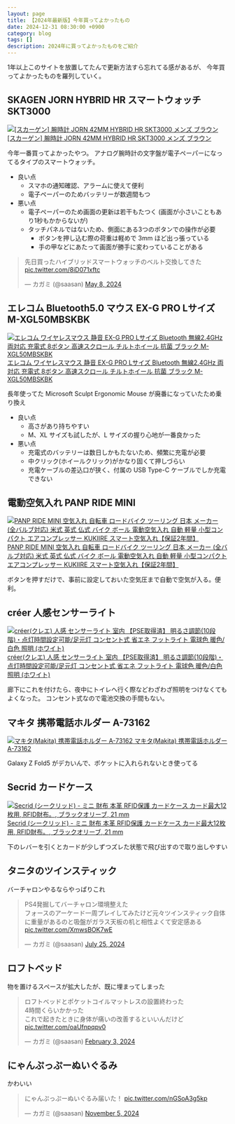 ```yaml
---
layout: page
title: 【2024年最新版】今年買ってよかったもの
date: 2024-12-31 08:30:00 +0900
category: blog
tags: []
description: 2024年に買ってよかったものをご紹介
---
```


1年以上このサイトを放置してたんで更新方法すら忘れてる感があるが、
今年買ってよかったものを羅列していく。

## SKAGEN JORN HYBRID HR スマートウォッチ SKT3000

<div class="affiliate-product-list">
    <a href="https://www.amazon.co.jp/Skagen-%E3%83%8F%E3%82%A4%E3%83%96%E3%83%AA%E3%83%83%E3%83%89%E3%82%B9%E3%83%9E%E3%83%BC%E3%83%88%E3%82%A6%E3%82%A9%E3%83%83%E3%83%81-JORN-SKT3000-%E3%83%96%E3%83%A9%E3%82%A6%E3%83%B3/dp/B08RDJSZ71?tag=saasan-22" class="affiliate-product">
        <img src="https://m.media-amazon.com/images/I/81pMxAixRUL._AC_SX679_.jpg" alt="[スカーゲン] 腕時計 JORN 42MM HYBRID HR SKT3000 メンズ ブラウン">
        <span class="affiliate-product-name">[スカーゲン] 腕時計 JORN 42MM HYBRID HR SKT3000 メンズ ブラウン</span>
    </a>
</div>

今年一番買ってよかったやつ。
アナログ腕時計の文字盤が電子ペーパーになってるタイプのスマートウォッチ。

- 良い点
  - スマホの通知確認、アラームに使えて便利
  - 電子ペーパーのためバッテリーが数週間もつ
- 悪い点
  - 電子ペーパーのため画面の更新は若干もたつく (画面が小さいこともあり1秒もかからないが)
  - タッチパネルではないため、側面にある3つのボタンでの操作が必要
    - ボタンを押し込む際の荷重は軽めで 3mm ほど出っ張っている
    - 手の甲などにあたって画面が勝手に変わっていることがある

<blockquote class="twitter-tweet"><p lang="ja" dir="ltr">先日買ったハイブリッドスマートウォッチのベルト交換してきた <a href="https://t.co/8iD071xftc">pic.twitter.com/8iD071xftc</a></p>&mdash; カガミ (@saasan) <a href="https://twitter.com/saasan/status/1788145173278691625?ref_src=twsrc%5Etfw">May 8, 2024</a></blockquote> <script async src="https://platform.twitter.com/widgets.js" charset="utf-8"></script>

## エレコム Bluetooth5.0 マウス EX-G PRO Lサイズ M-XGL50MBSKBK

<div class="affiliate-product-list">
    <a href="https://www.amazon.co.jp/dp/B0CGWN5V9N/?tag=saasan-22" class="affiliate-product">
        <img src="https://m.media-amazon.com/images/I/71lZi6zwg1L._AC_SX679_.jpg" alt="エレコム ワイヤレスマウス 静音 EX-G PRO Lサイズ Bluetooth 無線2.4GHz 両対応 充電式 8ボタン 高速スクロール チルトホイール 抗菌 ブラック M-XGL50MBSKBK">
        <span class="affiliate-product-name">エレコム ワイヤレスマウス 静音 EX-G PRO Lサイズ Bluetooth 無線2.4GHz 両対応 充電式 8ボタン 高速スクロール チルトホイール 抗菌 ブラック M-XGL50MBSKBK</span>
    </a>
</div>

長年使ってた Microsoft Sculpt Ergonomic Mouse が廃番になっていたため乗り換え

- 良い点
  - 高さがあり持ちやすい
  - M、XL サイズも試したが、L サイズの握り心地が一番良かった
- 悪い点
  - 充電式のバッテリーは数日しかもたないため、頻繁に充電が必要
  - 中クリック(ホイールクリック)がかなり固くて押しづらい
  - 充電ケーブルの差込口が狭く、付属の USB Type-C ケーブルでしか充電できない

## 電動空気入れ PANP RIDE MINI

<div class="affiliate-product-list">
    <a href="https://www.amazon.co.jp/dp/B0D7MMH36N/?tag=saasan-22" class="affiliate-product">
        <img src="https://m.media-amazon.com/images/I/61csfSJXeKL._AC_SY879_.jpg" alt="PANP RIDE MINI 空気入れ 自転車 ロードバイク ツーリング 日本 メーカー (全バルブ対応) 米式 英式 仏式 バイク ボール 電動空気入れ 自動 軽量 小型コンパクト エアコンプレッサー KUKIIRE スマート空気入れ【保証2年間】">
        <span class="affiliate-product-name">PANP RIDE MINI 空気入れ 自転車 ロードバイク ツーリング 日本 メーカー (全バルブ対応) 米式 英式 仏式 バイク ボール 電動空気入れ 自動 軽量 小型コンパクト エアコンプレッサー KUKIIRE スマート空気入れ【保証2年間】</span>
    </a>
</div>

ボタンを押すだけで、事前に設定しておいた空気圧まで自動で空気が入る。便利。

## créer 人感センサーライト

<div class="affiliate-product-list">
    <a href="https://www.amazon.co.jp/dp/B0B11ZVBQ5/?tag=saasan-22" class="affiliate-product">
        <img src="https://m.media-amazon.com/images/I/61Pzaizi-nL._AC_SX679_.jpg" alt="créer(クレエ) 人感 センサーライト 室内 【PSE取得済】 明るさ調節(10段階)・点灯時間設定可能/足元灯 コンセント式 省エネ フットライト 電球色 暖色/白色 照明 (ホワイト)">
        <span class="affiliate-product-name">créer(クレエ) 人感 センサーライト 室内 【PSE取得済】 明るさ調節(10段階)・点灯時間設定可能/足元灯 コンセント式 省エネ フットライト 電球色 暖色/白色 照明 (ホワイト)</span>
    </a>
</div>

廊下にこれを付けたら、夜中にトイレへ行く際などわざわざ照明をつけなくてもよくなった。
コンセント式なので電池交換の手間もない。

## マキタ 携帯電話ホルダー A-73162

<div class="affiliate-product-list">
    <a href="https://www.amazon.co.jp/dp/B0BZCXXQPB/?tag=saasan-22" class="affiliate-product">
        <img src="https://m.media-amazon.com/images/I/81HJjeNtTbL._AC_SX679_.jpg" alt="マキタ(Makita) 携帯電話ホルダー A-73162">
        <span class="affiliate-product-name">マキタ(Makita) 携帯電話ホルダー A-73162</span>
    </a>
</div>

Galaxy Z Fold5 がデカいんで、ポケットに入れられないとき使ってる

## Secrid カードケース

<div class="affiliate-product-list">
    <a href="https://www.amazon.co.jp/dp/B074MN1146/?tag=saasan-22" class="affiliate-product">
        <img src="https://m.media-amazon.com/images/I/61Iur4dn5yL._AC_SX679_.jpg" alt="Secrid (シークリッド) - ミニ 財布 本革 RFID保護 カードケース カード最大12枚用, RFID財布。, ブラックオリーブ, 21 mm">
        <span class="affiliate-product-name">Secrid (シークリッド) - ミニ 財布 本革 RFID保護 カードケース カード最大12枚用, RFID財布。, ブラックオリーブ, 21 mm</span>
    </a>
</div>

下のレバーを引くとカードが少しずつズレた状態で飛び出すので取り出しやすい

## タニタのツインスティック

バーチャロンやるならやっぱりこれ

<blockquote class="twitter-tweet"><p lang="ja" dir="ltr">PS4発掘してバーチャロン環境整えた<br>フォースのアーケード一周プレイしてみたけど元々ツインスティック自体に重量があるのと吸盤がガラス天板の机と相性よくて安定感ある <a href="https://t.co/XmwsBOK7wE">pic.twitter.com/XmwsBOK7wE</a></p>&mdash; カガミ (@saasan) <a href="https://twitter.com/saasan/status/1816377426865447364?ref_src=twsrc%5Etfw">July 25, 2024</a></blockquote> <script async src="https://platform.twitter.com/widgets.js" charset="utf-8"></script>

## ロフトベッド

物を置けるスペースが拡大したが、既に埋まってしまった

<blockquote class="twitter-tweet"><p lang="ja" dir="ltr">ロフトベッドとポケットコイルマットレスの設置終わった<br>4時間くらいかかった<br>これで起きたときに身体が痛いの改善するといいんだけど <a href="https://t.co/oaUfnpqpv0">pic.twitter.com/oaUfnpqpv0</a></p>&mdash; カガミ (@saasan) <a href="https://twitter.com/saasan/status/1753680538991579183?ref_src=twsrc%5Etfw">February 3, 2024</a></blockquote> <script async src="https://platform.twitter.com/widgets.js" charset="utf-8"></script>

## にゃんぷっぷーぬいぐるみ

かわいい

<blockquote class="twitter-tweet"><p lang="ja" dir="ltr">にゃんぷっぷーぬいぐるみ届いた！ <a href="https://t.co/nGSoA3g5kp">pic.twitter.com/nGSoA3g5kp</a></p>&mdash; カガミ (@saasan) <a href="https://twitter.com/saasan/status/1853768089244250293?ref_src=twsrc%5Etfw">November 5, 2024</a></blockquote> <script async src="https://platform.twitter.com/widgets.js" charset="utf-8"></script>
